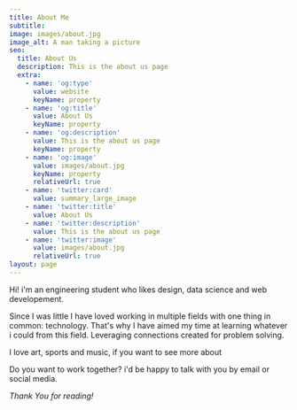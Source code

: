 ```yaml
---
title: About Me
subtitle: 
image: images/about.jpg
image_alt: A man taking a picture
seo:
  title: About Us
  description: This is the about us page
  extra:
    - name: 'og:type'
      value: website
      keyName: property
    - name: 'og:title'
      value: About Us
      keyName: property
    - name: 'og:description'
      value: This is the about us page
      keyName: property
    - name: 'og:image'
      value: images/about.jpg
      keyName: property
      relativeUrl: true
    - name: 'twitter:card'
      value: summary_large_image
    - name: 'twitter:title'
      value: About Us
    - name: 'twitter:description'
      value: This is the about us page
    - name: 'twitter:image'
      value: images/about.jpg
      relativeUrl: true
layout: page
---
```


Hi! i'm an engineering student who likes design, data science and web developement.

Since I was little I have loved working in multiple fields with one thing in common: technology. That's why I have aimed my time at learning whatever i could from this field. Leveraging connections created for problem solving.

I love art, sports and music, if you want to see more about 
 
Do you want to work together? i'd be happy to talk with you by email or social media. 

*Thank You for reading!*
